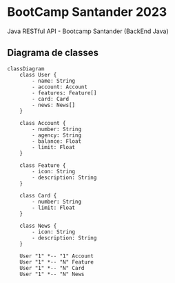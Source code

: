 # BootCamp Santander 2023
Java RESTful API - Bootcamp Santander (BackEnd Java)

## Diagrama de classes

```mermaid
classDiagram
    class User {
        - name: String
        - account: Account
        - features: Feature[]
        - card: Card
        - news: News[]
    }
    
    class Account {
        - number: String
        - agency: String
        - balance: Float
        - limit: Float
    }
    
    class Feature {
        - icon: String
        - description: String
    }
    
    class Card {
        - number: String
        - limit: Float
    }
    
    class News {
        - icon: String
        - description: String
    }
    
    User "1" *-- "1" Account
    User "1" *-- "N" Feature
    User "1" *-- "N" Card
    User "1" *-- "N" News
```
